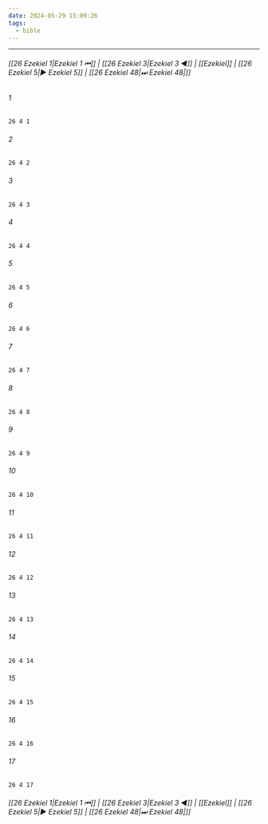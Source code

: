 ```yaml
---
date: 2024-05-29 15:09:26
tags:
  - bible
---
```

___

###### [[26 Ezekiel 1|Ezekiel 1 ⏮]] | [[26 Ezekiel 3|Ezekiel 3 ◀]] | [[Ezekiel]] | [[26 Ezekiel 5|▶ Ezekiel 5]] | [[26 Ezekiel 48|⏭ Ezekiel 48|]]

###### 1
``` verse
26 4 1 
```
###### 2
``` verse
26 4 2 
```
###### 3
``` verse
26 4 3 
```
###### 4
``` verse
26 4 4 
```
###### 5
``` verse
26 4 5 
```
###### 6
``` verse
26 4 6 
```
###### 7
``` verse
26 4 7 
```
###### 8
``` verse
26 4 8 
```
###### 9
``` verse
26 4 9 
```
###### 10
``` verse
26 4 10 
```
###### 11
``` verse
26 4 11 
```
###### 12
``` verse
26 4 12 
```
###### 13
``` verse
26 4 13 
```
###### 14
``` verse
26 4 14 
```
###### 15
``` verse
26 4 15 
```
###### 16
``` verse
26 4 16 
```
###### 17
``` verse
26 4 17 
```

###### [[26 Ezekiel 1|Ezekiel 1 ⏮]] | [[26 Ezekiel 3|Ezekiel 3 ◀]] | [[Ezekiel]] | [[26 Ezekiel 5|▶ Ezekiel 5]] | [[26 Ezekiel 48|⏭ Ezekiel 48|]]

